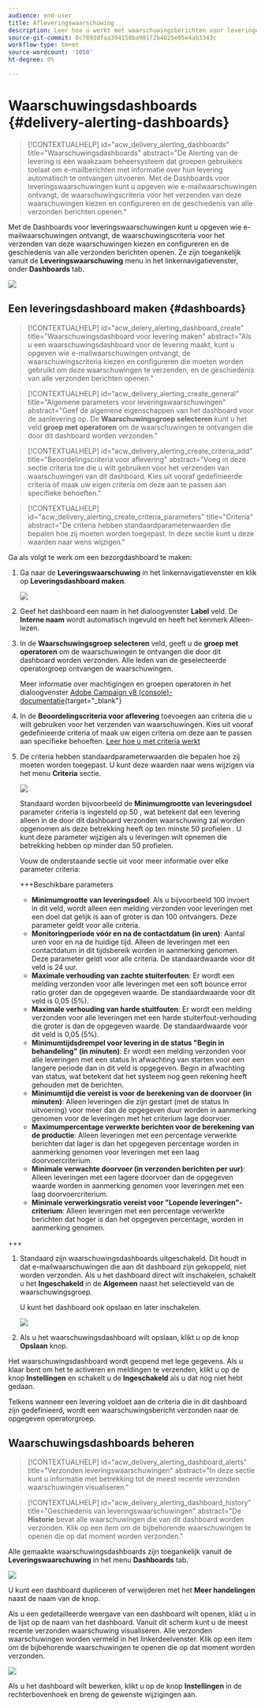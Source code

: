 ```yaml
---
audience: end-user
title: Afleveringswaarschuwing
description: Leer hoe u werkt met waarschuwingsberichten voor leveringen.
source-git-commit: 8c7893dfaa394158ba98172b4025e05e4ab3343c
workflow-type: tm+mt
source-wordcount: '1050'
ht-degree: 0%

---
```


# Waarschuwingsdashboards {#delivery-alerting-dashboards}

>[!CONTEXTUALHELP]
>id="acw_delivery_alerting_dashboards"
>title="Waarschuwingsdashboards"
>abstract="De Alerting van de levering is een waakzaam beheersysteem dat groepen gebruikers toelaat om e-mailberichten met informatie over hun levering automatisch te ontvangen uitvoeren. Met de Dashboards voor leveringswaarschuwingen kunt u opgeven wie e-mailwaarschuwingen ontvangt, de waarschuwingscriteria voor het verzenden van deze waarschuwingen kiezen en configureren en de geschiedenis van alle verzonden berichten openen."

Met de Dashboards voor leveringswaarschuwingen kunt u opgeven wie e-mailwaarschuwingen ontvangt, de waarschuwingscriteria voor het verzenden van deze waarschuwingen kiezen en configureren en de geschiedenis van alle verzonden berichten openen. Ze zijn toegankelijk vanuit de **Leveringswaarschuwing** menu in het linkernavigatievenster, onder **Dashboards** tab.

![](assets/alerting-dashboard-list.png)

## Een leveringsdashboard maken {#dashboards}

>[!CONTEXTUALHELP]
>id="acw_delery_alerting_dashboard_create"
>title="Waarschuwingsdashboard voor levering maken"
>abstract="Als u een waarschuwingsdashboard voor de levering maakt, kunt u opgeven wie e-mailwaarschuwingen ontvangt, de waarschuwingscriteria kiezen en configureren die moeten worden gebruikt om deze waarschuwingen te verzenden, en de geschiedenis van alle verzonden berichten openen."

>[!CONTEXTUALHELP]
>id="acw_delivery_alerting_create_general"
>title="Algemene parameters voor leveringswaarschuwingen"
>abstract="Geef de algemene eigenschappen van het dashboard voor de aanlevering op. De **Waarschuwingsgroep selecteren** kunt u het veld **groep met operatoren** om de waarschuwingen te ontvangen die door dit dashboard worden verzonden."

>[!CONTEXTUALHELP]
>id="acw_delivery_alerting_create_criteria_add"
>title="Beoordelingscriteria voor aflevering"
>abstract="Voeg in deze sectie criteria toe die u wilt gebruiken voor het verzenden van waarschuwingen van dit dashboard. Kies uit vooraf gedefinieerde criteria of maak uw eigen criteria om deze aan te passen aan specifieke behoeften."

>[!CONTEXTUALHELP]
>id="acw_delivery_alerting_create_criteria_parameters"
>title="Criteria"
>abstract="De criteria hebben standaardparameterwaarden die bepalen hoe zij moeten worden toegepast. In deze sectie kunt u deze waarden naar wens wijzigen."

Ga als volgt te werk om een bezorgdashboard te maken:

1. Ga naar de **Leveringswaarschuwing** in het linkernavigatievenster en klik op **Leveringsdashboard maken**.

   ![](assets/alerting-dashboard.png)

1. Geef het dashboard een naam in het dialoogvenster **Label** veld. De **Interne naam** wordt automatisch ingevuld en heeft het kenmerk Alleen-lezen.

1. In de **Waarschuwingsgroep selecteren** veld, geeft u de **groep met operatoren** om de waarschuwingen te ontvangen die door dit dashboard worden verzonden. Alle leden van de geselecteerde operatorgroep ontvangen de waarschuwingen.

   Meer informatie over machtigingen en groepen operatoren in het dialoogvenster [Adobe Campaign v8 (console)-documentatie](https://experienceleague.adobe.com/en/docs/campaign/campaign-v8/admin/permissions/gs-permissions){target="_blank"}

1. In de **Beoordelingscriteria voor aflevering** toevoegen aan criteria die u wilt gebruiken voor het verzenden van waarschuwingen. Kies uit vooraf gedefinieerde criteria of maak uw eigen criteria om deze aan te passen aan specifieke behoeften. [Leer hoe u met criteria werkt](../msg/delivery-alerting-criteria.md)

1. De criteria hebben standaardparameterwaarden die bepalen hoe zij moeten worden toegepast. U kunt deze waarden naar wens wijzigen via het menu **Criteria** sectie.

   ![](assets/alerting-criteria-parameters.png)

   Standaard worden bijvoorbeeld de **Minimumgrootte van leveringsdoel** parameter criteria is ingesteld op 50 , wat betekent dat een levering alleen in de door dit dashboard verzonden waarschuwing zal worden opgenomen als deze betrekking heeft op ten minste 50 profielen . U kunt deze parameter wijzigen als u leveringen wilt opnemen die betrekking hebben op minder dan 50 profielen.

   Vouw de onderstaande sectie uit voor meer informatie over elke parameter criteria:

   +++Beschikbare parameters

   * **Minimumgrootte van leveringsdoel**: Als u bijvoorbeeld 100 invoert in dit veld, wordt alleen een melding verzonden voor leveringen met een doel dat gelijk is aan of groter is dan 100 ontvangers. Deze parameter geldt voor alle criteria.
   * **Monitoringperiode vóór en na de contactdatum (in uren)**: Aantal uren voor en na de huidige tijd. Alleen de leveringen met een contactdatum in dit tijdsbereik worden in aanmerking genomen. Deze parameter geldt voor alle criteria. De standaardwaarde voor dit veld is 24 uur.
   * **Maximale verhouding van zachte stuiterfouten**: Er wordt een melding verzonden voor alle leveringen met een soft bounce error ratio groter dan de opgegeven waarde. De standaardwaarde voor dit veld is 0,05 (5%).
   * **Maximale verhouding van harde stuitfouten**: Er wordt een melding verzonden voor alle leveringen met een harde stuiterfout-verhouding die groter is dan de opgegeven waarde. De standaardwaarde voor dit veld is 0,05 (5%).
   * **Minimumtijdsdrempel voor levering in de status &quot;Begin in behandeling&quot; (in minuten)**: Er wordt een melding verzonden voor alle leveringen met een status In afwachting van starten voor een langere periode dan in dit veld is opgegeven. Begin in afwachting van status, wat betekent dat het systeem nog geen rekening heeft gehouden met de berichten.
   * **Minimumtijd die vereist is voor de berekening van de doorvoer (in minuten)**: Alleen leveringen die zijn gestart (met de status In uitvoering) voor meer dan de opgegeven duur worden in aanmerking genomen voor de leveringen met het criterium lage doorvoer.
   * **Maximumpercentage verwerkte berichten voor de berekening van de productie**: Alleen leveringen met een percentage verwerkte berichten dat lager is dan het opgegeven percentage worden in aanmerking genomen voor leveringen met een laag doorvoercriterium.
   * **Minimale verwachte doorvoer (in verzonden berichten per uur)**: Alleen leveringen met een lagere doorvoer dan de opgegeven waarde worden in aanmerking genomen voor leveringen met een laag doorvoercriterium.
   * **Minimale verwerkingsratio vereist voor &quot;Lopende leveringen&quot;-criterium**: Alleen leveringen met een percentage verwerkte berichten dat hoger is dan het opgegeven percentage, worden in aanmerking genomen.

+++

1. Standaard zijn waarschuwingsdashboards uitgeschakeld. Dit houdt in dat e-mailwaarschuwingen die aan dit dashboard zijn gekoppeld, niet worden verzonden. Als u het dashboard direct wilt inschakelen, schakelt u het **Ingeschakeld** in de **Algemeen** naast het selectieveld van de waarschuwingsgroep.

   U kunt het dashboard ook opslaan en later inschakelen.

   ![](assets/alerting-dashboard-enable.png)

1. Als u het waarschuwingsdashboard wilt opslaan, klikt u op de knop **Opslaan** knop.

Het waarschuwingsdashboard wordt geopend met lege gegevens. Als u klaar bent om het te activeren en meldingen te verzenden, klikt u op de knop **Instellingen** en schakelt u de **Ingeschakeld** als u dat nog niet hebt gedaan.

Telkens wanneer een levering voldoet aan de criteria die in dit dashboard zijn gedefinieerd, wordt een waarschuwingsbericht verzonden naar de opgegeven operatorgroep.

## Waarschuwingsdashboards beheren

>[!CONTEXTUALHELP]
>id="acw_delivery_alerting_dashboard_alerts"
>title="Verzonden leveringswaarschuwingen"
>abstract="In deze sectie kunt u informatie met betrekking tot de meest recente verzonden waarschuwingen visualiseren."

>[!CONTEXTUALHELP]
>id="acw_delivery_alerting_dashboard_history"
>title="Geschiedenis van leveringswaarschuwingen"
>abstract="De **Historie** bevat alle waarschuwingen die van dit dashboard worden verzonden. Klik op een item om de bijbehorende waarschuwingen te openen die op dat moment worden verzonden."

Alle gemaakte waarschuwingsdashboards zijn toegankelijk vanuit de **Leveringswaarschuwing** in het menu **Dashboards** tab.

![](assets/alerting-dashboard-list.png)

U kunt een dashboard dupliceren of verwijderen met het **Meer handelingen** naast de naam van de knop.

Als u een gedetailleerde weergave van een dashboard wilt openen, klikt u in de lijst op de naam van het dashboard. Vanuit dit scherm kunt u de meest recente verzonden waarschuwing visualiseren. Alle verzonden waarschuwingen worden vermeld in het linkerdeelvenster. Klik op een item om de bijbehorende waarschuwingen te openen die op dat moment worden verzonden.

![](assets/alerting-dashboard-details.png)

Als u het dashboard wilt bewerken, klikt u op de knop **Instellingen** in de rechterbovenhoek en breng de gewenste wijzigingen aan.
